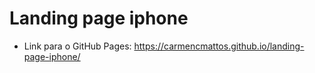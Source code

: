 # Landing page iphone

 - Link para o GitHub Pages: https://carmencmattos.github.io/landing-page-iphone/

